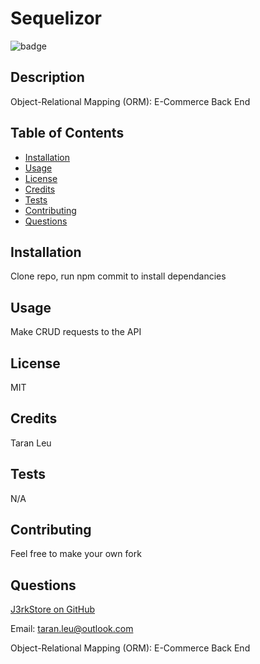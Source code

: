 # Sequelizor

![badge](https://img.shields.io/badge/license-MIT-blueviolet)

## Description

Object-Relational Mapping (ORM): E-Commerce Back End

## Table of Contents

- [Installation](#installation)
- [Usage](#usage)
- [License](#license)
- [Credits](#credits)
- [Tests](#tests)
- [Contributing](#contributing)
- [Questions](#questions)

## Installation

Clone repo, run npm commit to install dependancies

## Usage

Make CRUD requests to the API

## License

MIT

## Credits

Taran Leu

## Tests

N/A

## Contributing

Feel free to make your own fork

## Questions

[J3rkStore on GitHub](https://github.com/J3rkStore)

Email: taran.leu@outlook.com

Object-Relational Mapping (ORM): E-Commerce Back End

